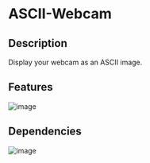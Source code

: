 # ASCII-Webcam

## Description
Display your webcam as an ASCII image.

## Features
![image](https://user-images.githubusercontent.com/66129931/155897198-e67d6f67-2104-4aa7-8206-5ed636eace7d.png)

## Dependencies
![image](https://user-images.githubusercontent.com/66129931/155897345-9610d3f4-41f1-499d-a8a2-3c276f4b4d7b.png)

